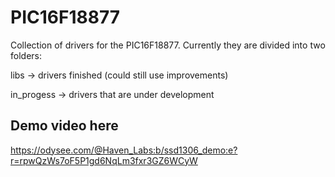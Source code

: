 # PIC16F18877

Collection of drivers for the PIC16F18877. Currently they are divided into two folders:

libs -> drivers finished (could still use improvements)

in_progess -> drivers that are under development

## Demo video here
https://odysee.com/@Haven_Labs:b/ssd1306_demo:e?r=rpwQzWs7oF5P1gd6NqLm3fxr3GZ6WCyW
